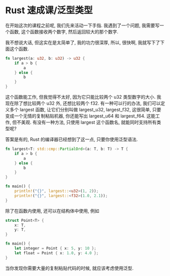 # Rust 速成课/泛型类型

在开始这次的课程之前呢, 我们先来活动一下手指. 我遇到了一个问题, 我需要写一个函数, 这个函数接收两个数字, 然后返回较大的那个数字.

我不想说大话, 但这实在是太简单了, 我的功力很深厚, 所以, 很快啊, 我就写下了下面这个函数.

```rs
fn largest(a: u32, b: u32) -> u32 {
    if a > b {
        a
    } else {
        b
    }
}
```

这个函数能工作, 但我觉得不太好, 因为它只能比较两个 u32 类型数字的大小. 我现在除了想比较两个 u32 外, 还想比较两个 f32. 有一种可以行的办法, 我们可以定义多个 largest 函数, 让它们分别叫做 largest_u32, largest_f32, 这很简单, 只要变成一个无情的复制粘贴机器, 你还能写出 largest_u64 和 largest_f64. 这能工作, 但不美观. 有没有一种方法, 只使用 largest 这个函数名, 就能同时支持所有类型呢?

答案是有的, Rust 的编译器已经想到了这一点, 只要你使用泛型语法.

```rs
fn largest<T: std::cmp::PartialOrd>(a: T, b: T) -> T {
    if a > b {
        a
    } else {
        b
    }
}

fn main() {
    println!("{}", largest::<u32>(1, 2));
    println!("{}", largest::<f32>(1.0, 2.1));
}
```

除了在函数内使用, 还可以在结构体中使用, 例如

```rs
struct Point<T> {
    x: T,
    y: T,
}

fn main() {
    let integer = Point { x: 5, y: 10 };
    let float = Point { x: 1.0, y: 4.0 };
}
```

当你发现你需要大量的复制粘贴代码的时候, 就应该考虑使用泛型.
